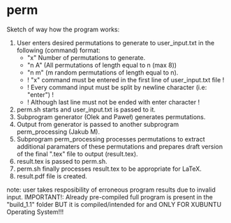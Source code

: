 # perm

Sketch of way how the program works:

1. User enters desired permutations to generate to user_input.txt in the following (command) format:
   - "x" Number of permutations to generate.
   - "n A" (All permutations of length equal to n (max 8))
   - "n m" (m random permutations of length equal to n).
   - ! "x" command must be entered in the first line of user_input.txt file !
   - ! Every command input must be split by newline character (i.e: "enter") !
   - ! Although last line must not be ended with enter character !
2. perm.sh starts and user_input.txt is passed to it.
3. Subprogram generator (Olek and Paweł) generates permutations.
4. Output from generator is passed to another subprogram perm_processing (Jakub M).
5. Subprogram perm_processing processes permutations to extract additional paramaters of these permutations and prepares draft version of the final ".tex" file to output (result.tex).
6. result.tex is passed to perm.sh.
7. perm.sh finally processes result.tex to be appropriate for LaTeX.
8. result.pdf file is created.

note: user takes resposibility of erroneous program results due to invalid input.
IMPORTANT!: Already pre-compiled full program is present in the "build_1.1" folder BUT it is compiled/intended for and ONLY FOR XUBUNTU Operating System!!!
